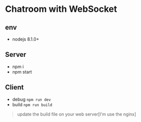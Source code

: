 # Chatroom with WebSocket


## env
- nodejs 8.1.0+

## Server
- npm i
- npm start

## Client
- debug `npm run dev`
- build `npm run build`
>update the build file on your web server[I'm use the nginx]
